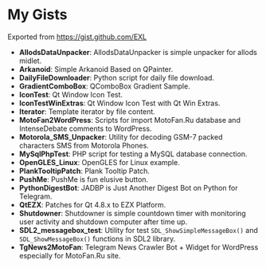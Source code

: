 My Gists
========

Exported from https://gist.github.com/EXL

* **AllodsDataUnpacker**: AllodsDataUnpacker is simple unpacker for allods midlet.
* **Arkanoid**: Simple Arkanoid Based on QPainter.
* **DailyFileDownloader**: Python script for daily file download.
* **GradientComboBox**: QComboBox Gradient Sample.
* **IconTest**: Qt Window Icon Test.
* **IconTestWinExtras**: Qt Window Icon Test with Qt Win Extras.
* **Iterator**: Template iterator by file content.
* **MotoFan2WordPress**: Scripts for import MotoFan.Ru database and IntenseDebate comments to WordPress.
* **Motorola_SMS_Unpacker**: Utility for decoding GSM-7 packed characters SMS from Motorola Phones.
* **MySqlPhpTest**: PHP script for testing a MySQL database connection.
* **OpenGLES_Linux**: OpenGLES for Linux example.
* **PlankTooltipPatch**: Plank Tooltip Patch.
* **PushMe**: PushMe is fun elusive button.
* **PythonDigestBot**: JADBP is Just Another Digest Bot on Python for Telegram.
* **QtEZX**: Patches for Qt 4.8.x to EZX Platform.
* **Shutdowner**: Shutdowner is simple countdown timer with monitoring user activity and shutdown computer after time up.
* **SDL2_messagebox_test**: Utility for test `SDL_ShowSimpleMessageBox()` and `SDL_ShowMessageBox()` functions in SDL2 library.
* **TgNews2MotoFan**: Telegram News Crawler Bot + Widget for WordPress especially for MotoFan.Ru site.
